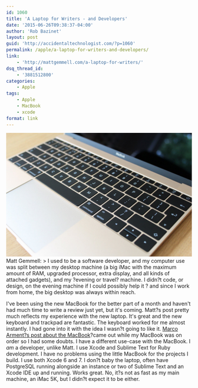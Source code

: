 ```yaml
---
id: 1060
title: 'A Laptop for Writers - and Developers'
date: '2015-06-26T09:38:37-04:00'
author: 'Rob Bazinet'
layout: post
guid: 'http://accidentaltechnologist.com/?p=1060'
permalink: /apple/a-laptop-for-writers-and-developers/
link:
    - 'http://mattgemmell.com/a-laptop-for-writers/'
dsq_thread_id:
    - '3881512800'
categories:
    - Apple
tags:
    - Apple
    - MacBook
    - xcode
format: link
---
```


[![image](/assets/img/2015/06/18675641290_8395d4dc12_h.jpg)](http://mattgemmell.com/a-laptop-for-writers/) Matt Gemmell: > I used to be a software developer, and my computer use was split between my desktop machine (a big iMac with the maximum amount of RAM, upgraded processor, extra display, and all kinds of attached gadgets), and my ?evening or travel? machine. I didn?t code, or design, on the evening machine if I could possibly help it ? and since I work from home, the big desktop was always within reach.

 I've been using the new MacBook for the better part of a month and haven't had much time to write a review just yet, but it's coming. Matt?s post pretty much reflects my experience with the new laptop. It's great and the new keyboard and trackpad are fantastic. The keyboard worked for me almost instantly. I had gone into it with the idea I wasn?t going to like it. [Marco Arment?s post about the MacBook](http://www.marco.org/2015/05/19/mistake-one)?came out while my MacBook was on order so I had some doubts. I have a different use-case with the MacBook. I *am* a developer, unlike Matt. I use Xcode and Sublime Text for Ruby development. I have no problems using the little MacBook for the projects I build. I use both Xcode 6 and 7. I don?t baby the laptop, often have PostgreSQL running alongside an instance or two of Sublime Text and an Xcode IDE up and running. Works great. No, it?s not as fast as my main machine, an iMac 5K, but I didn?t expect it to be either. 